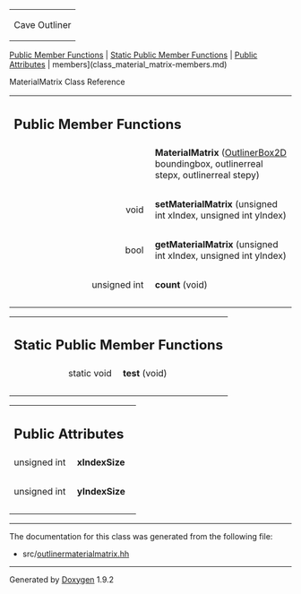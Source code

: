 <table data-cellspacing="0" data-cellpadding="0">
<colgroup>
<col style="width: 100%" />
</colgroup>
<tbody>
<tr class="odd" style="height: 56px;">
<td id="projectalign" style="padding-left: 0.5em"><div id="projectname">
Cave Outliner
</div></td>
</tr>
</tbody>
</table>

[Public Member Functions](#pub-methods) | [Static Public Member
Functions](#pub-static-methods) | [Public Attributes](#pub-attribs) |
 members](class_material_matrix-members.md)

MaterialMatrix Class Reference

<table class="memberdecls">
<colgroup>
<col style="width: 50%" />
<col style="width: 50%" />
</colgroup>
<tbody>
<tr class="odd heading">
<td colspan="2"><h2 id="public-member-functions" class="groupheader"><span id="pub-methods"></span> Public Member Functions</h2></td>
</tr>
<tr class="even memitem:a41ea53f42d59a8bfb5f84f90d76a5e47">
<td style="text-align: right;" class="memItemLeft" data-valign="top"><span id="a41ea53f42d59a8bfb5f84f90d76a5e47"></span>  </td>
<td class="memItemRight" data-valign="bottom"><strong>MaterialMatrix</strong> (<a href="https://github.com/jariarkko/cave-outliner/blob/master/doc/class_outliner_box2_d.md" class="el">OutlinerBox2D</a> boundingbox, outlinerreal stepx, outlinerreal stepy)</td>
</tr>
<tr class="odd separator:a41ea53f42d59a8bfb5f84f90d76a5e47">
<td colspan="2" class="memSeparator"> </td>
</tr>
<tr class="even memitem:ae66f04264fa9cd60b5cfd43991e0308f">
<td style="text-align: right;" class="memItemLeft" data-valign="top"><span id="ae66f04264fa9cd60b5cfd43991e0308f"></span> void </td>
<td class="memItemRight" data-valign="bottom"><strong>setMaterialMatrix</strong> (unsigned int xIndex, unsigned int yIndex)</td>
</tr>
<tr class="odd separator:ae66f04264fa9cd60b5cfd43991e0308f">
<td colspan="2" class="memSeparator"> </td>
</tr>
<tr class="even memitem:a2b38c1478297faff7ba33f8939e23041">
<td style="text-align: right;" class="memItemLeft" data-valign="top"><span id="a2b38c1478297faff7ba33f8939e23041"></span> bool </td>
<td class="memItemRight" data-valign="bottom"><strong>getMaterialMatrix</strong> (unsigned int xIndex, unsigned int yIndex)</td>
</tr>
<tr class="odd separator:a2b38c1478297faff7ba33f8939e23041">
<td colspan="2" class="memSeparator"> </td>
</tr>
<tr class="even memitem:aa5ff9236765b0441609caef6a7dde927">
<td style="text-align: right;" class="memItemLeft" data-valign="top"><span id="aa5ff9236765b0441609caef6a7dde927"></span> unsigned int </td>
<td class="memItemRight" data-valign="bottom"><strong>count</strong> (void)</td>
</tr>
<tr class="odd separator:aa5ff9236765b0441609caef6a7dde927">
<td colspan="2" class="memSeparator"> </td>
</tr>
</tbody>
</table>

<table class="memberdecls">
<colgroup>
<col style="width: 50%" />
<col style="width: 50%" />
</colgroup>
<tbody>
<tr class="odd heading">
<td colspan="2"><h2 id="static-public-member-functions" class="groupheader"><span id="pub-static-methods"></span> Static Public Member Functions</h2></td>
</tr>
<tr class="even memitem:a5a63a005dee88234b9d300ce37267210">
<td style="text-align: right;" class="memItemLeft" data-valign="top"><span id="a5a63a005dee88234b9d300ce37267210"></span> static void </td>
<td class="memItemRight" data-valign="bottom"><strong>test</strong> (void)</td>
</tr>
<tr class="odd separator:a5a63a005dee88234b9d300ce37267210">
<td colspan="2" class="memSeparator"> </td>
</tr>
</tbody>
</table>

<table class="memberdecls">
<colgroup>
<col style="width: 50%" />
<col style="width: 50%" />
</colgroup>
<tbody>
<tr class="odd heading">
<td colspan="2"><h2 id="public-attributes" class="groupheader"><span id="pub-attribs"></span> Public Attributes</h2></td>
</tr>
<tr class="even memitem:a641ba46d6b06a0a8046e3814f90117cc">
<td style="text-align: right;" class="memItemLeft" data-valign="top"><span id="a641ba46d6b06a0a8046e3814f90117cc"></span> unsigned int </td>
<td class="memItemRight" data-valign="bottom"><strong>xIndexSize</strong></td>
</tr>
<tr class="odd separator:a641ba46d6b06a0a8046e3814f90117cc">
<td colspan="2" class="memSeparator"> </td>
</tr>
<tr class="even memitem:ab48b816340e15a48ffd0d99ea2447c35">
<td style="text-align: right;" class="memItemLeft" data-valign="top"><span id="ab48b816340e15a48ffd0d99ea2447c35"></span> unsigned int </td>
<td class="memItemRight" data-valign="bottom"><strong>yIndexSize</strong></td>
</tr>
<tr class="odd separator:ab48b816340e15a48ffd0d99ea2447c35">
<td colspan="2" class="memSeparator"> </td>
</tr>
</tbody>
</table>

------------------------------------------------------------------------

The documentation for this class was generated from the following file:

-   src/<a href="outlinermaterialmatrix_8hh_source.md" class="el">outlinermaterialmatrix.hh</a>

------------------------------------------------------------------------

<span class="small">Generated
by [Doxygen](https://www.doxygen.org/index.md)
1.9.2</span>
